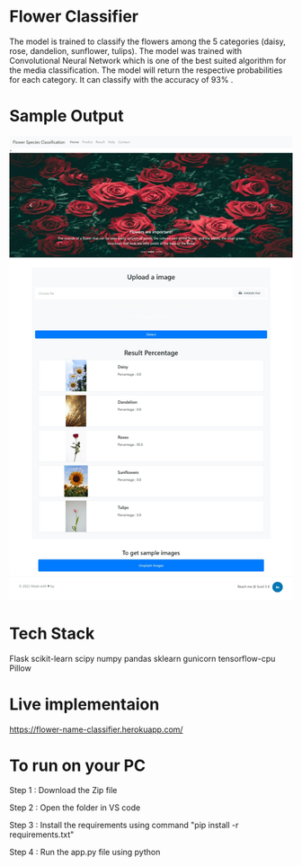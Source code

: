 



# Flower Classifier
 The model is trained to classify the flowers among the 5 categories (daisy, rose, dandelion, sunflower, tulips). The model was trained with Convolutional Neural Network which is one of the best suited algorithm for the media classification. The model will return the respective probabilities for each category. It can classify with the accuracy of  93% .
 
 # Sample Output

![alt text](https://github.com/sunilsks1412/flower_classifier/blob/main/SampleOutput.jpeg)

# Tech Stack
    
  Flask
  scikit-learn
  scipy
  numpy
  pandas
  sklearn
  gunicorn
  tensorflow-cpu
  Pillow

# Live implementaion
  https://flower-name-classifier.herokuapp.com/

# To run on your PC
   Step 1 : Download the Zip file
   
   Step 2 : Open the folder in VS code
   
   Step 3 : Install the requirements using command "pip install -r requirements.txt"
   
   Step 4 : Run the app.py file using python
